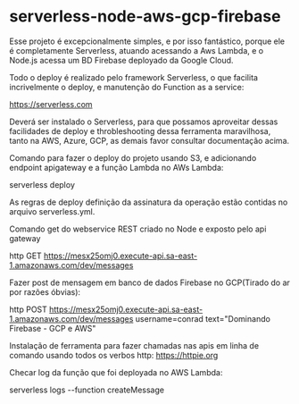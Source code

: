 # serverless-node-aws-gcp-firebase



Esse projeto é excepcionalmente simples, e por isso fantástico, porque ele é completamente Serverless, atuando acessando a Aws Lambda, e o Node.js acessa um BD Firebase deployado da Google Cloud.


Todo o deploy é realizado pelo framework Serverless, o que facilita incrivelmente o deploy, e manutenção do Function as a service:


https://serverless.com


Deverá ser instalado o Serverless, para que possamos aproveitar dessas facilidades de deploy e throbleshooting dessa ferramenta maravilhosa, tanto na AWS, Azure, GCP, as demais favor consultar documentação acima.


Comando para fazer o deploy do projeto usando S3, e adicionando endpoint apigateway e a função Lambda no AWs Lambda:


serverless deploy


As regras de deploy definição da assinatura da operação estão contidas no arquivo serverless.yml.

Comando get do webservice REST criado no Node e exposto pelo api gateway

http GET https://mesx25omj0.execute-api.sa-east-1.amazonaws.com/dev/messages

Fazer post de mensagem em banco de dados Firebase no GCP(Tirado do ar por razões óbvias):



http POST https://mesx25omj0.execute-api.sa-east-1.amazonaws.com/dev/messages username=conrad text="Dominando Firebase - GCP e AWS"




Instalação de ferramenta para fazer chamadas nas apis em linha de comando usando todos os verbos http:
https://httpie.org


Checar log da função que foi deployada no AWS Lambda:



serverless logs --function createMessage









